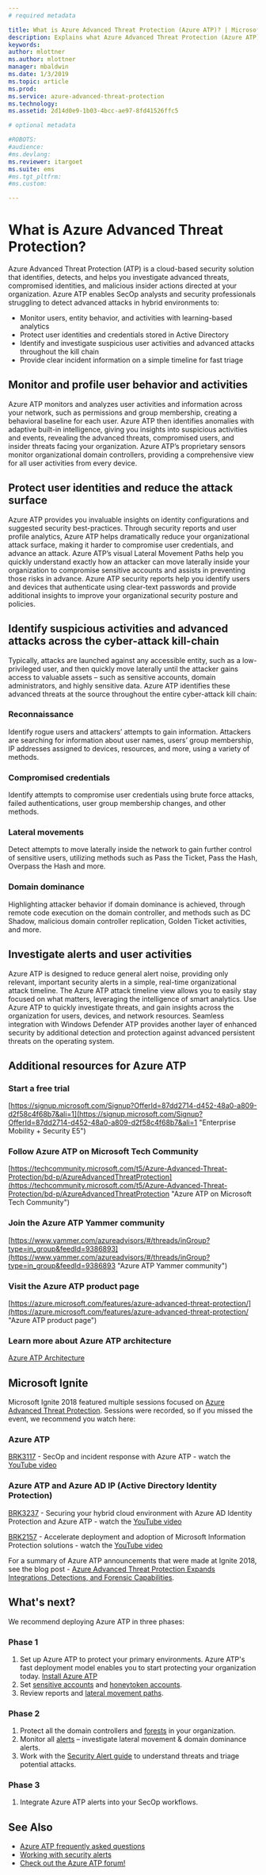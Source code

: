 ```yaml
---
# required metadata

title: What is Azure Advanced Threat Protection (Azure ATP)? | Microsoft Docs
description: Explains what Azure Advanced Threat Protection (Azure ATP) is and what kinds of suspicious activities it can detect
keywords:
author: mlottner
ms.author: mlottner
manager: mbaldwin
ms.date: 1/3/2019
ms.topic: article
ms.prod:
ms.service: azure-advanced-threat-protection
ms.technology:
ms.assetid: 2d14d0e9-1b03-4bcc-ae97-8fd41526ffc5

# optional metadata

#ROBOTS:
#audience:
#ms.devlang:
ms.reviewer: itargoet
ms.suite: ems
#ms.tgt_pltfrm:
#ms.custom:

---
```


# What is Azure Advanced Threat Protection?
Azure Advanced Threat Protection (ATP) is a cloud-based security solution that identifies, detects, and helps you investigate advanced threats, compromised identities, and malicious insider actions directed at your organization. 
Azure ATP enables SecOp analysts and security professionals struggling to detect advanced attacks in hybrid environments to:  
- Monitor users, entity behavior, and activities with learning-based analytics  
- Protect user identities and credentials stored in Active Directory  
- Identify and investigate suspicious user activities and advanced attacks throughout the kill chain 
- Provide clear incident information on a simple timeline for fast triage 
 
## Monitor and profile user behavior and activities  
Azure ATP monitors and analyzes user activities and information across your network, such as permissions and group membership, creating a behavioral baseline for each user. Azure ATP then identifies anomalies with adaptive built-in intelligence, giving you insights into suspicious activities and events, revealing the advanced threats, compromised users, and insider threats facing your organization. Azure ATP’s proprietary sensors monitor organizational domain controllers, providing a comprehensive view for all user activities from every device. 
 
## Protect user identities and reduce the attack surface   
Azure ATP provides you invaluable insights on identity configurations and suggested security best-practices. Through security reports and user profile analytics, Azure ATP helps dramatically reduce your organizational attack surface, making it harder to compromise user credentials, and advance an attack. Azure ATP’s visual Lateral Movement Paths help you quickly understand exactly how an attacker can move laterally inside your organization to compromise sensitive accounts and assists in preventing those risks in advance. Azure ATP security reports help you identify users and devices that authenticate using clear-text passwords and provide additional insights to improve your organizational security posture and policies.  
 
## Identify suspicious activities and advanced attacks across the cyber-attack kill-chain 

Typically, attacks are launched against any accessible entity, such as a low-privileged user, and then quickly move laterally until the attacker gains access to valuable assets – such as sensitive accounts, domain administrators, and highly sensitive data. Azure ATP identifies these advanced threats at the source throughout the entire cyber-attack kill chain: 

### Reconnaissance 
Identify rogue users and attackers’ attempts to gain information. Attackers are searching for information about user names, users’ group membership, IP addresses assigned to devices, resources, and more, using a variety of methods.  

### Compromised credentials
Identify attempts to compromise user credentials using brute force attacks, failed authentications, user group membership changes, and other methods.  

### Lateral movements
Detect attempts to move laterally inside the network to gain further control of sensitive users, utilizing methods such as Pass the Ticket, Pass the Hash, Overpass the Hash and more.  

### Domain dominance
Highlighting attacker behavior if domain dominance is achieved, through remote code execution on the domain controller, and methods such as DC Shadow, malicious domain controller replication, Golden Ticket activities, and more.

## Investigate alerts and user activities  
Azure ATP is designed to reduce general alert noise, providing only relevant, important security alerts in a simple, real-time organizational attack timeline. The Azure ATP attack timeline view allows you to easily stay focused on what matters, leveraging the intelligence of smart analytics. Use Azure ATP to quickly investigate threats, and gain insights across the organization for users, devices, and network resources. Seamless integration with Windows Defender ATP provides another layer of enhanced security by additional detection and protection against advanced persistent threats on the operating system.  

## Additional resources for Azure ATP  
### Start a free trial  
[https://signup.microsoft.com/Signup?OfferId=87dd2714-d452-48a0-a809-d2f58c4f68b7&ali=1](https://signup.microsoft.com/Signup?OfferId=87dd2714-d452-48a0-a809-d2f58c4f68b7&ali=1 "Enterprise Mobility + Security E5")
 
### Follow Azure ATP on Microsoft Tech Community  
[https://techcommunity.microsoft.com/t5/Azure-Advanced-Threat-Protection/bd-p/AzureAdvancedThreatProtection](https://techcommunity.microsoft.com/t5/Azure-Advanced-Threat-Protection/bd-p/AzureAdvancedThreatProtection "Azure ATP on Microsoft Tech Community")
 
### Join the Azure ATP Yammer community 
[https://www.yammer.com/azureadvisors/#/threads/inGroup?type=in_group&feedId=9386893](https://www.yammer.com/azureadvisors/#/threads/inGroup?type=in_group&feedId=9386893 "Azure ATP Yammer community")
 
### Visit the Azure ATP product page  
[https://azure.microsoft.com/features/azure-advanced-threat-protection/](https://azure.microsoft.com/features/azure-advanced-threat-protection/ "Azure ATP product page")

### Learn more about Azure ATP architecture
 [Azure ATP Architecture](atp-architecture.md)
 
## Microsoft Ignite
Microsoft Ignite 2018 featured multiple sessions focused on [Azure Advanced Threat Protection](https://myignite.techcommunity.microsoft.com/sessions?q=Azure%2520Advanced%2520Threat%2520Protection&t=%257B%2522from%2522%253A%25222018-09-23T08%253A00%253A00-04%253A00%2522%252C%2522to%2522%253A%25222018-09-28T19%253A00%253A00-04%253A00%2522%257D). Sessions were recorded, so if you missed the event, we recommend you watch here:

### Azure ATP 
[BRK3117](https://myignite.techcommunity.microsoft.com/sessions/65780?source=sessions#ignite-html-anchor) - SecOp and incident response with Azure ATP - watch the [YouTube video](https://www.youtube.com/watch?v=QXZIfH0wP3Q)

### Azure ATP and Azure AD IP (Active Directory Identity Protection)
[BRK3237](https://myignite.techcommunity.microsoft.com/sessions/64523?source=sessions#ignite-html-anchor) - Securing your hybrid cloud environment with Azure AD Identity Protection and Azure ATP  - watch the [YouTube video](https://www.youtube.com/watch?v=X7CXaok6GbM)

[BRK2157](https://myignite.techcommunity.microsoft.com/sessions/65776?source=sessions#ignite-html-anchor) - Accelerate deployment and adoption of Microsoft Information Protection solutions - watch the [YouTube video](https://www.youtube.com/watch?v=Foh-XDVbPog)

For a summary of Azure ATP announcements that were made at Ignite 2018, see the blog post -	[Azure Advanced Threat Protection Expands Integrations, Detections, and Forensic Capabilities](https://techcommunity.microsoft.com/t5/Enterprise-Mobility-Security/Azure-Advanced-Threat-Protection-Expands-Integrations-Detections/ba-p/262409).

## What's next? 

We recommend deploying Azure ATP in three phases:  

### Phase 1

1. Set up Azure ATP to protect your primary environments. Azure ATP's fast deployment model enables you to start protecting your organization today. [Install Azure ATP](install-atp-step1.md)  
2. Set [sensitive accounts](sensitive-accounts.md) and [honeytoken accounts](install-atp-step7.md).
3. Review reports and [lateral movement paths](use-case-lateral-movement-path.md).  


### Phase 2

1. Protect all the domain controllers and [forests](atp-multi-forest.md) in your organization.  
2.  Monitor all [alerts](working-with-suspicious-activities.md) – investigate lateral movement & domain dominance alerts.  
3. Work with the [Security Alert guide](suspicious-activity-guide.md) to understand threats and triage potential attacks.


### Phase 3

1. Integrate Azure ATP alerts into your SecOp workflows.

## See Also
- [Azure ATP frequently asked questions](atp-technical-faq.md)
- [Working with security alerts](working-with-suspicious-activities.md)
- [Check out the Azure ATP forum!](https://aka.ms/azureatpcommunity)
